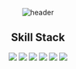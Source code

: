 <div align="center">

![header](https://capsule-render.vercel.app/api?type=Waving&color=auto&height=200&section=header&text=January%20Kim&fontSize=50&fontColor=fffde7&fontAlignY=40)



  <h2> Skill Stack </h2>
    <img src="https://img.shields.io/badge/Java-1E8CBE?style=flat-square&logo=Java&logoColor=white"/>
    <img src="https://img.shields.io/badge/SpringBoot-6DB33F?style=flat-square&logo=SpringBoot&logoColor=white"/>
    <img src="https://img.shields.io/badge/SpringDataJpa-6DB33F?style=flat-square&logo=Spring&logoColor=white"/>
    <img src="https://img.shields.io/badge/SpringSecurity-6DB33F?style=flat-square&logo=Spring Security&logoColor=white"/>
    <img src="https://img.shields.io/badge/Git-F05032?style=flat-square&logo=Git&logoColor=white"/>
    <img src="https://img.shields.io/badge/Mysql-4479A1?style=flat-square&logo=MySQL&logoColor=white"/>
</div>
